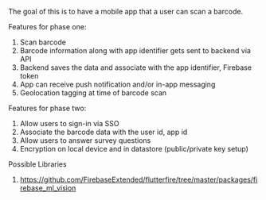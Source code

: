 The goal of this is to have a mobile app that a user can scan a barcode.

Features for phase one:
1. Scan barcode
2. Barcode information along with app identifier gets sent to backend via API
3. Backend saves the data and associate with the app identifier, Firebase token
4. App can receive push notification and/or in-app messaging
5. Geolocation tagging at time of barcode scan

Features for phase two:

1. Allow users to sign-in via SSO
2. Associate the barcode data with the user id, app id
3. Allow users to answer survey questions
4. Encryption on local device and in datastore (public/private key setup)

Possible Libraries
1. https://github.com/FirebaseExtended/flutterfire/tree/master/packages/firebase_ml_vision
